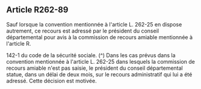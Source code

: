 ## Article R262-89

Sauf lorsque la convention mentionnée à l'article L. 262-25 en dispose autrement, ce recours est adressé par
le président du conseil départemental pour avis à la commission de recours amiable mentionnée à l'article R.

142-1 du code de la sécurité sociale. (^)
Dans les cas prévus dans la convention mentionnée à l'article L. 262-25 dans lesquels la commission de
recours amiable n'est pas saisie, le président du conseil départemental statue, dans un délai de deux mois, sur
le recours administratif qui lui a été adressé. Cette décision est motivée.

